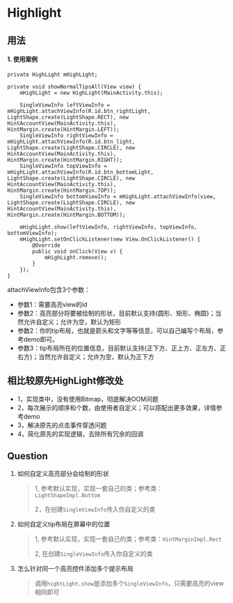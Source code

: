 # Highlight


## 用法


#### 1. 使用案例

	private HighLight mHighLight;
    
    private void showNormalTipsAll(View view) {
        mHighLight = new HighLight(MainActivity.this);

        SingleViewInfo leftViewInfo = mHighLight.attachViewInfo(R.id.btn_rightLight, LightShape.create(LightShape.RECT), new HintAccountView(MainActivity.this), HintMargin.create(HintMargin.LEFT));
        SingleViewInfo rightViewInfo = mHighLight.attachViewInfo(R.id.btn_light, LightShape.create(LightShape.CIRCLE), new HintAccountView(MainActivity.this), HintMargin.create(HintMargin.RIGHT));
        SingleViewInfo topViewInfo = mHighLight.attachViewInfo(R.id.btn_bottomLight, LightShape.create(LightShape.CIRCLE), new HintAccountView(MainActivity.this), HintMargin.create(HintMargin.TOP));
        SingleViewInfo bottomViewInfo = mHighLight.attachViewInfo(view, LightShape.create(LightShape.CIRCLE), new HintAccountView(MainActivity.this), HintMargin.create(HintMargin.BOTTOM));

        mHighLight.show(leftViewInfo, rightViewInfo, topViewInfo, bottomViewInfo);
        mHighLight.setOnClickListener(new View.OnClickListener() {
            @Override
            public void onClick(View v) {
                mHighLight.remove();
            }
        });
    }


attachViewInfo包含3个参数：

* 参数1：需要高亮view的id
* 参数2：高亮部分将要被绘制的形状，目前默认支持{圆形、矩形、椭圆}；当然允许自定义；允许为空，默认为矩形
* 参数2：你的tip布局，也就是箭头和文字等等信息，可以自己编写个布局，参考demo即可。
* 参数3：tip布局所在的位置信息，目前默认支持{正下方、正上方、正左方、正右方}；当然允许自定义；允许为空，默认为正下方

## 相比较原先HighLight修改处
* 1，实现类中，没有使用Bitmap，彻底解决OOM问题
* 2，每次展示的顺序和个数，由使用者自定义；可以搭配出更多效果，详情参考demo
* 3，解决原先的点击事件穿透问题
* 4，简化原先的实现逻辑，去除所有冗余的回调


## Question

1. 如何自定义高亮部分会绘制的形状
	> 1, 参考默认实现，实现一套自己的类；参考类：`LightShapeImpl.Bottom`
	> 
	> 2，在创建`SingleViewInfo`传入你自定义的类
	
2. 如何自定义tip布局在屏幕中的位置

	> 1, 参考默认实现，实现一套自己的类；参考类：`HintMarginImpl.Rect`
	> 
	> 2, 在创建`SingleViewInfo`传入你自定义的类
	
3. 怎么针对同一个高亮控件添加多个提示布局
	> 调用`hightLight.show`是添加多个`SingleViewInfo`，只需要高亮的view相同即可

